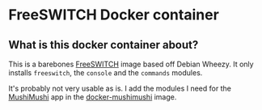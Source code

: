 # FreeSWITCH Docker container

## What is this docker container about?
This is a barebones [FreeSWITCH](https://freeswitch.org/) image based off Debian
Wheezy. It only installs `freeswitch`, the `console` and the `commands` modules.

It's probably not very usable as is. I add the modules I need for the [MushiMushi](https://github.com/coaxial/mushimushi)
app in the [docker-mushimushi](https://github.com/coaxial/docker-mushimushi) image.
